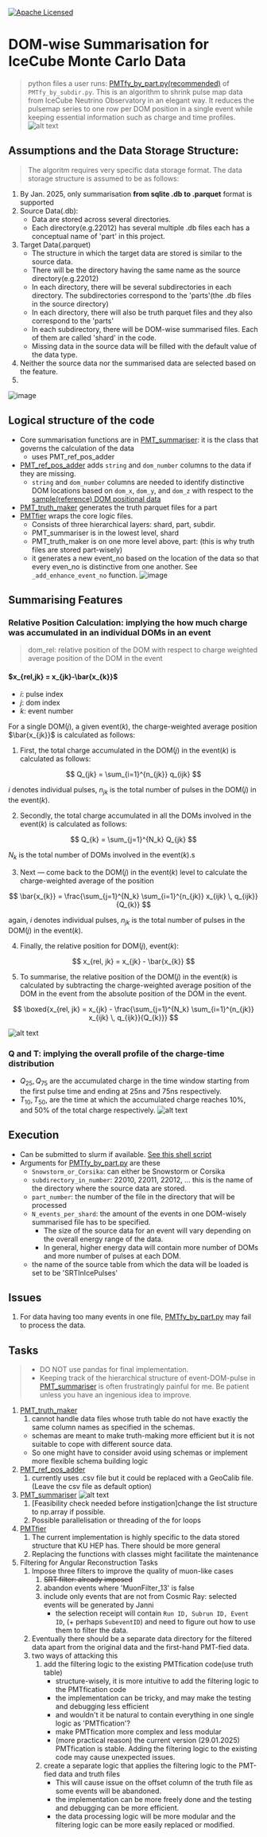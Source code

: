[![Apache Licensed](https://img.shields.io/badge/License-Apache_2.0-blue.svg)](LICENSE)  
# DOM-wise Summarisation for IceCube Monte Carlo Data
> python files a user runs: [PMTfy_by_part.py(recommended)](https://github.com/KUcyans/PMTfication/blob/main/PMTfy_by_part.py) of `PMTfy_by_subdir.py`.
This is an algorithm to shrink pulse map data from IceCube Neutrino Observatory in an elegant way. It reduces the pulsemap series to one row per DOM position in a single event while keeping essential information such as charge and time profiles.
![alt text](image-1.png)

## Assumptions and the Data Storage Structure:
> The algoritm requires very specific data storage format. The data storage structure is assumed to be as follows:
1. By Jan. 2025, only summarisation **from sqlite .db to .parquet** format is supported
2. Source Data(.db):
   * Data are stored across several directories.
   * Each directory(e.g.22012) has several multiple .db files each has a conceptual name of 'part' in this project.
3. Target Data(.parquet)
   * The structure in which the target data are stored is similar to the source data.
   * There will be the directory having the same name as the source directory(e.g.22012)
   * In each directory, there will be several subdirectories in each directory. The subdirectories correspond to the 'parts'(the .db files in the source directory)
   * In each directory, there will also be truth parquet files and they also correspond to the 'parts'
   * In each subdirectory, there will be DOM-wise summarised files. Each of them are called 'shard' in the code.
   * Missing data in the source data will be filled with the default value of the data type. 
4. Neither the source data nor the summarised data are selected based on the feature.
5. 
![image](https://github.com/user-attachments/assets/cebfef9b-aa21-424d-9a52-3bb9c8df39ff)

## Logical structure of the code
  * Core summarisation functions are in [PMT_summariser](https://github.com/KUcyans/PMTfication/blob/main/PMT_summariser.py): it is the class that governs the calculation of the data
    * uses PMT_ref_pos_adder
  * [PMT_ref_pos_adder](https://github.com/KUcyans/PMTfication/blob/main/PMT_ref_pos_adder.py) adds `string` and `dom_number` columns to the data if they are missing.
    * `string` and `dom_number` columns are needed to identify distinctive DOM locations based on `dom_x`, `dom_y`, and `dom_z` with respect to the [sample(reference) DOM positional data](https://github.com/KUcyans/PMTfication/blob/main/dom_ref_pos/unique_string_dom_completed.csv)
  * [PMT_truth_maker](https://github.com/KUcyans/PMTfication/blob/main/PMT_truth_maker.py) generates the truth parquet files for a part
  * [PMTfier](https://github.com/KUcyans/PMTfication/blob/main/PMTfier.py) wraps the core logic files.
    * Consists of three hierarchical layers: shard, part, subdir. 
    * PMT_summariser is in the lowest level, shard
    * PMT_truth_maker is on one more level above, part: (this is why truth files are stored part-wisely)
    * it generates a new event_no based on the location of the data so that every even_no is distinctive from one another. See `_add_enhance_event_no` function.
![image](https://github.com/user-attachments/assets/bdcfb4d1-30b0-486e-a1f5-995e1802b1f3)

## Summarising Features
### Relative Position Calculation: implying the how much charge was accumulated in an individual DOMs in an event
> dom_rel: relative position of the DOM with respect to charge weighted average position of the DOM in the event
#### $x_{rel,jk} = x_{jk}-\bar{x_{k}}$

* $i$: pulse index
* $j$: dom index
* $k$: event number

For a single DOM($j$), a given event($k$), the charge-weighted average position $\bar{x_{jk}}$ is calculated as follows:


1. First, the total charge accumulated in the DOM($j$) in the event($k$) is calculated as follows:

$$
Q_{jk} = \sum_{i=1}^{n_{jk}} q_{ijk}
$$

$i$ denotes individual pulses, $n_{jk}$ is the total number of pulses in the DOM($j$) in the event($k$).  

2. Secondly, the total charge accumulated in all the DOMs involved in the event($k$) is calculated as follows:

$$
Q_{k} = \sum_{j=1}^{N_k} Q_{jk}
$$  

$N_k$ is the total number of DOMs involved in the event($k$).s

3. Next — come back to the DOM($j$) in the event($k$) level to calculate the charge-weighted average of the position

$$
\bar{x_{k}} = \frac{\sum_{j=1}^{N_k} \sum_{i=1}^{n_{jk}} x_{ijk} \, q_{ijk}}{Q_{k}}
$$

again, $i$ denotes individual pulses, $n_{jk}$ is the total number of pulses in the DOM($j$) in the event($k$).

4. Finally, the relative position for DOM($j$), event($k$): 

$$ 
x_{rel, jk} = x_{jk} - \bar{x_{k}}
$$

5. To summarise, the relative position of the DOM($j$) in the event($k$) is calculated by subtracting the charge-weighted average position of the DOM in the event from the absolute position of the DOM in the event.

$$
\boxed{x_{rel, jk} = x_{jk} - \frac{\sum_{j=1}^{N_k} \sum_{i=1}^{n_{jk}} x_{ijk} \, q_{ijk}}{Q_{k}}}
$$

![alt text](image.png)

### Q and T: implying the overall profile of the charge-time distribution
* $Q_{25}, Q_{75}$ are the accumulated charge in the time window starting from the first pulse time and ending at 25ns and 75ns respectively.
* $T_{10}, T_{50},$ are the time at which the accumulated charge reaches 10%, and 50% of the total charge respectively.
![alt text](image-2.png)

## Execution
  * Can be submitted to slurm if available. [See this shell script](https://github.com/KUcyans/PMTfication/blob/main/PMTfy_by_part.sh)
  * Arguments for [PMTfy_by_part.py](https://github.com/KUcyans/PMTfication/blob/main/PMTfy_by_part.py) are these
    * `Snowstorm_or_Corsika`: can either be Snowstorm or Corsika
    * `subdirectory_in_number`: 22010, 22011, 22012, ... this is the name of the directory where the source data are stored.
    * `part_number`: the number of the file in the directory that will be processed
    * `N_events_per_shard`: the amount of the events in one DOM-wisely summarised file has to be specified.
      * The size of the source data for an event will vary depending on the overall energy range of the data.
      * In general, higher energy data will contain more number of DOMs and more number of pulses at each DOM.
    * the name of the source table from which the data will be loaded is set to be 'SRTInIcePulses'

## Issues
1. For data having too many events in one file, [PMTfy_by_part.py](https://github.com/KUcyans/PMTfication/blob/main/PMTfy_by_part.py) may fail to process the data.

## Tasks
> * DO NOT use pandas for final implementation.
> * Keeping track of the hierarchical structure of event-DOM-pulse in [PMT_summariser](https://github.com/KUcyans/PMTfication/blob/main/PMT_summariser.py) is often frustratingly painful for me. Be patient unless you have an ingenious idea to improve.
1. [PMT_truth_maker](https://github.com/KUcyans/PMTfication/blob/main/PMT_truth_maker.py)
   1. cannot handle data files whose truth table do not have exactly the same column names as specified in the schemas.
     * schemas are meant to make truth-making more efficient but it is not suitable to cope with different source data.
     * So one might have to consider avoid using schemas or implement more flexible schema building logic
2. [PMT_ref_pos_adder](https://github.com/KUcyans/PMTfication/blob/main/PMT_ref_pos_adder.py)
   1. currently uses .csv file but it could be replaced with a GeoCalib file. (Leave the csv file as default option)  
3. [PMT_summariser](https://github.com/KUcyans/PMTfication/blob/main/PMT_summariser.py)
![alt text](image-3.png)
   1. [Feasibility check needed before instigation]change the list structure to np.array if possible.
   2. Possible parallelisation or threading of the for loops
4. [PMTfier](https://github.com/KUcyans/PMTfication/blob/main/PMTfier.py)
   1. The current implementation is highly specific to the data stored structure that KU HEP has. There should be more general
   2. Replacing the functions with classes might facilitate the maintenance
5. Filtering for Angular Reconstruction Tasks
   1. Impose three filters to improve the quality of muon-like cases
      1. ~~SRT filter: already imposed~~
      2. abandon events where 'MuonFilter_13' is false
      3. include only events that are not from Cosmic Ray: selected events will be generated by Janni
         * the selection receipt will contain `Run ID, Subrun ID, Event ID`, (+ perhaps `SubeventID`) and need to figure out how to use them to filter the data.
    2. Eventually there should be a separate data directory for the filtered data apart from the original data and the first-hand PMT-fied data.
    3. two ways of attacking this
       1. add the filtering logic to the existing PMTfication code(use truth table)
          * structure-wisely, it is more intuitive to add the filtering logic to the PMTfication code
          * the implementation can be tricky, and may make the testing and debugging less efficient
          * and wouldn't it be natural to contain everything in one single logic as 'PMTfication'?
          * make PMTfication more complex and less modular
          * (more practical reason) the current version (29.01.2025) PMTfication is stable. Adding the filtering logic to the existing code may cause unexpected issues.
       2. create a separate logic that applies the filtering logic to the PMT-fied data and truth files
          * This will cause issue on the offset column of the truth file as some events will be abandoned.
          * the implementation can be more freely done and the testing and debugging can be more efficient.
          *  the data processing logic will be more modular and the filtering logic can be more easily replaced or modified.